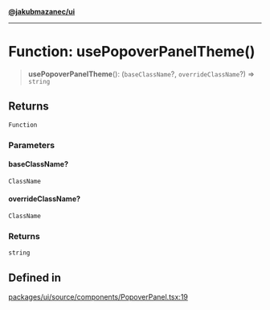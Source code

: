 [**@jakubmazanec/ui**](../README.md)

---

# Function: usePopoverPanelTheme()

> **usePopoverPanelTheme**(): (`baseClassName`?, `overrideClassName`?) => `string`

## Returns

`Function`

### Parameters

#### baseClassName?

`ClassName`

#### overrideClassName?

`ClassName`

### Returns

`string`

## Defined in

[packages/ui/source/components/PopoverPanel.tsx:19](https://github.com/jakubmazanec/tools/blob/4bb343d3736e4f9f11a014de3241c6054262151e/packages/ui/source/components/PopoverPanel.tsx#L19)
